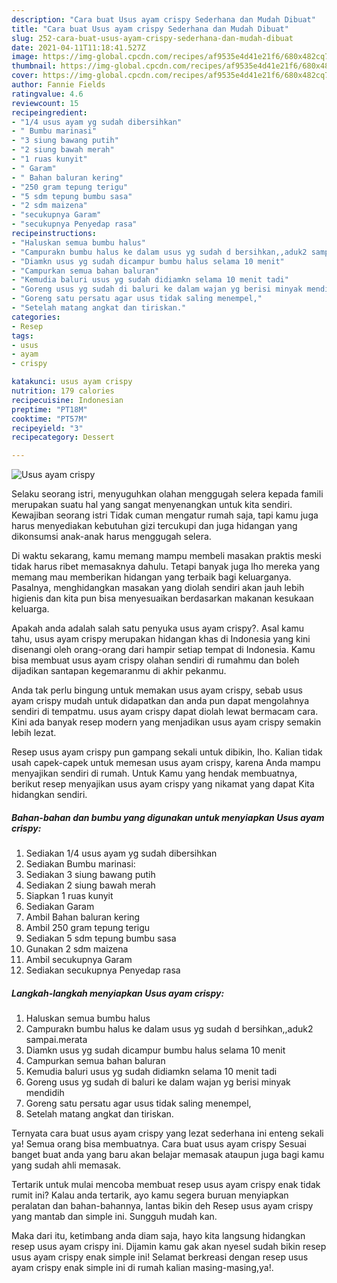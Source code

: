 ```yaml
---
description: "Cara buat Usus ayam crispy Sederhana dan Mudah Dibuat"
title: "Cara buat Usus ayam crispy Sederhana dan Mudah Dibuat"
slug: 252-cara-buat-usus-ayam-crispy-sederhana-dan-mudah-dibuat
date: 2021-04-11T11:18:41.527Z
image: https://img-global.cpcdn.com/recipes/af9535e4d41e21f6/680x482cq70/usus-ayam-crispy-foto-resep-utama.jpg
thumbnail: https://img-global.cpcdn.com/recipes/af9535e4d41e21f6/680x482cq70/usus-ayam-crispy-foto-resep-utama.jpg
cover: https://img-global.cpcdn.com/recipes/af9535e4d41e21f6/680x482cq70/usus-ayam-crispy-foto-resep-utama.jpg
author: Fannie Fields
ratingvalue: 4.6
reviewcount: 15
recipeingredient:
- "1/4 usus ayam yg sudah dibersihkan"
- " Bumbu marinasi"
- "3 siung bawang putih"
- "2 siung bawah merah"
- "1 ruas kunyit"
- " Garam"
- " Bahan baluran kering"
- "250 gram tepung terigu"
- "5 sdm tepung bumbu sasa"
- "2 sdm maizena"
- "secukupnya Garam"
- "secukupnya Penyedap rasa"
recipeinstructions:
- "Haluskan semua bumbu halus"
- "Campurakn bumbu halus ke dalam usus yg sudah d bersihkan,,aduk2 sampai.merata"
- "Diamkn usus yg sudah dicampur bumbu halus selama 10 menit"
- "Campurkan semua bahan baluran"
- "Kemudia baluri usus yg sudah didiamkn selama 10 menit tadi"
- "Goreng usus yg sudah di baluri ke dalam wajan yg berisi minyak mendidih"
- "Goreng satu persatu agar usus tidak saling menempel,"
- "Setelah matang angkat dan tiriskan."
categories:
- Resep
tags:
- usus
- ayam
- crispy

katakunci: usus ayam crispy 
nutrition: 179 calories
recipecuisine: Indonesian
preptime: "PT18M"
cooktime: "PT57M"
recipeyield: "3"
recipecategory: Dessert

---
```



![Usus ayam crispy](https://img-global.cpcdn.com/recipes/af9535e4d41e21f6/680x482cq70/usus-ayam-crispy-foto-resep-utama.jpg)

Selaku seorang istri, menyuguhkan olahan menggugah selera kepada famili merupakan suatu hal yang sangat menyenangkan untuk kita sendiri. Kewajiban seorang istri Tidak cuman mengatur rumah saja, tapi kamu juga harus menyediakan kebutuhan gizi tercukupi dan juga hidangan yang dikonsumsi anak-anak harus menggugah selera.

Di waktu  sekarang, kamu memang mampu membeli masakan praktis meski tidak harus ribet memasaknya dahulu. Tetapi banyak juga lho mereka yang memang mau memberikan hidangan yang terbaik bagi keluarganya. Pasalnya, menghidangkan masakan yang diolah sendiri akan jauh lebih higienis dan kita pun bisa menyesuaikan berdasarkan makanan kesukaan keluarga. 



Apakah anda adalah salah satu penyuka usus ayam crispy?. Asal kamu tahu, usus ayam crispy merupakan hidangan khas di Indonesia yang kini disenangi oleh orang-orang dari hampir setiap tempat di Indonesia. Kamu bisa membuat usus ayam crispy olahan sendiri di rumahmu dan boleh dijadikan santapan kegemaranmu di akhir pekanmu.

Anda tak perlu bingung untuk memakan usus ayam crispy, sebab usus ayam crispy mudah untuk didapatkan dan anda pun dapat mengolahnya sendiri di tempatmu. usus ayam crispy dapat diolah lewat bermacam cara. Kini ada banyak resep modern yang menjadikan usus ayam crispy semakin lebih lezat.

Resep usus ayam crispy pun gampang sekali untuk dibikin, lho. Kalian tidak usah capek-capek untuk memesan usus ayam crispy, karena Anda mampu menyajikan sendiri di rumah. Untuk Kamu yang hendak membuatnya, berikut resep menyajikan usus ayam crispy yang nikamat yang dapat Kita hidangkan sendiri.

<!--inarticleads1-->

##### Bahan-bahan dan bumbu yang digunakan untuk menyiapkan Usus ayam crispy:

1. Sediakan 1/4 usus ayam yg sudah dibersihkan
1. Sediakan  Bumbu marinasi:
1. Sediakan 3 siung bawang putih
1. Sediakan 2 siung bawah merah
1. Siapkan 1 ruas kunyit
1. Sediakan  Garam
1. Ambil  Bahan baluran kering
1. Ambil 250 gram tepung terigu
1. Sediakan 5 sdm tepung bumbu sasa
1. Gunakan 2 sdm maizena
1. Ambil secukupnya Garam
1. Sediakan secukupnya Penyedap rasa




<!--inarticleads2-->

##### Langkah-langkah menyiapkan Usus ayam crispy:

1. Haluskan semua bumbu halus
1. Campurakn bumbu halus ke dalam usus yg sudah d bersihkan,,aduk2 sampai.merata
1. Diamkn usus yg sudah dicampur bumbu halus selama 10 menit
1. Campurkan semua bahan baluran
1. Kemudia baluri usus yg sudah didiamkn selama 10 menit tadi
1. Goreng usus yg sudah di baluri ke dalam wajan yg berisi minyak mendidih
1. Goreng satu persatu agar usus tidak saling menempel,
1. Setelah matang angkat dan tiriskan.




Ternyata cara buat usus ayam crispy yang lezat sederhana ini enteng sekali ya! Semua orang bisa membuatnya. Cara buat usus ayam crispy Sesuai banget buat anda yang baru akan belajar memasak ataupun juga bagi kamu yang sudah ahli memasak.

Tertarik untuk mulai mencoba membuat resep usus ayam crispy enak tidak rumit ini? Kalau anda tertarik, ayo kamu segera buruan menyiapkan peralatan dan bahan-bahannya, lantas bikin deh Resep usus ayam crispy yang mantab dan simple ini. Sungguh mudah kan. 

Maka dari itu, ketimbang anda diam saja, hayo kita langsung hidangkan resep usus ayam crispy ini. Dijamin kamu gak akan nyesel sudah bikin resep usus ayam crispy enak simple ini! Selamat berkreasi dengan resep usus ayam crispy enak simple ini di rumah kalian masing-masing,ya!.

